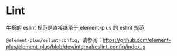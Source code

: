 # Lint

牛搭的 eslint 规范是直接继承于 element-plus 的 eslint 规范

`@element-plus/eslint-config`，请参阅：https://github.com/element-plus/element-plus/blob/dev/internal/eslint-config/index.js

